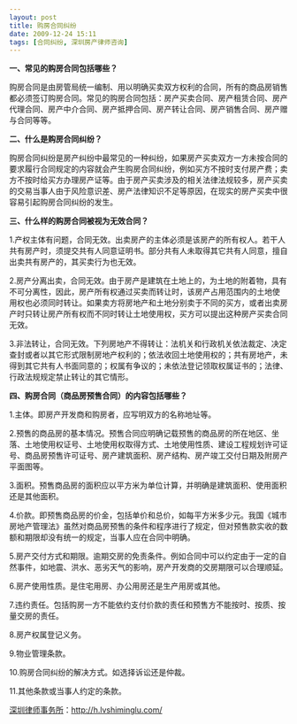 ```yaml
---
layout: post
title: 购房合同纠纷
date: 2009-12-24 15:11
tags: [合同纠纷, 深圳房产律师咨询]
---
```

<strong>一、常见的购房合同包括哪些？</strong>

购房合同是由房管局统一编制、用以明确买卖双方权利的合同，所有的商品房销售都必须签订购房合同。常见的购房合同包括：房产买卖合同、房产租赁合同、房产代理合同、房产中介合同、房产抵押合同、房产转让合同、房产销售合同、房产赠与合同等等。

<strong>二、什么是购房合同纠纷？</strong>

购房合同纠纷是房产纠纷中最常见的一种纠纷，如果房产买卖双方一方未按合同的要求履行合同规定的内容就会产生购房合同纠纷，例如买方不按时支付房产费；卖方不按时给买方办理房产证等。由于房产买卖涉及的相关法律法规较多，房产买卖的交易当事人由于风险意识差、房产法律知识不足等原因，在现实的房产买卖中很 容易引起购房合同纠纷的发生。

<strong>三、什么样的购房合同被视为无效合同？</strong>

1.产权主体有问题，合同无效。出卖房产的主体必须是该房产的所有权人。若干人共有房产时，须提交共有人同意证明书。部分共有人未取得其它共有人同意，擅自出卖共有房产的，其买卖行为也无效。

2.房产分离出卖，合同无效。由于房产是建筑在土地上的，为土地的附着物，具有不可分离性，因此，房产所有权通过买卖而转让时，该房产占用范围内的土地使 用权也必须同时转让。如果卖方将房地产和土地分别卖于不同的买方，或者出卖房产时只转让房产所有权而不同时转让土地使用权，买方可以提出这种房产买卖合同 无效。

3.非法转让，合同无效。下列房地产不得转让：法机关和行政机关依法裁定、决定查封或者以其它形式限制房地产权利的；依法收回土地使用权的；共有房地产，未得到其它共有人书面同意的；权属有争议的；未依法登记领取权属证书的；法律、行政法规规定禁止转让的其它情形。

<strong>四、购房合同（商品房预售合同）的内容包括哪些？</strong>

1.主体。即房产开发商和购房者，应写明双方的名称地址等。

2.预售的商品房的基本情况。预售合同应明确记载预售的商品房的所在地区、坐落、土地使用权证号、土地使用权取得方式、土地使用性质、建设工程规划许可证号、商品房预售许可证号、房产建筑面积、房产结构、房产竣工交付日期及附房产平面图等。

3.面积。预售商品房的面积应以平方米为单位计算，并明确是建筑面积、使用面积还是其他面积。

4.价款。即预售商品房的价金，包括单价和总价，如每平方米多少元。我国《城市房地产管理法》虽然对商品房预售的条件和程序进行了规定，但对预售款实收的数额和期限却没有统一的规定，当事人应在合同中明确。

5.房产交付方式和期限。逾期交房的免责条件。例如合同中可以约定由于一定的自然事件，如地震、洪水、恶劣天气的影响，房产开发商的交房期限可以合理顺延。

6.房产使用性质。是住宅用房、办公用房还是生产用房或其他。

7.违约责任。包括购房一方不能依约支付价款的责任和预售方不能按时、按质、按量交房的责任。

8.房产权属登记义务。

9.物业管理条款。

10.购房合同纠纷的解决方式。如选择诉讼还是仲裁。

11.其他条款或当事人约定的条款。

<a href="http://h.lvshiminglu.com/">深圳律师事务所</a>：<a href="http://h.lvshiminglu.com/">http://h.lvshiminglu.com/</a>

